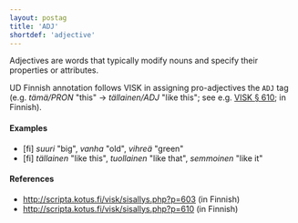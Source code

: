 ```yaml
---
layout: postag
title: 'ADJ'
shortdef: 'adjective'
---
```


Adjectives are words that typically modify nouns and specify their
properties or attributes.

UD Finnish annotation follows VISK in assigning pro-adjectives the
`ADJ` tag (e.g. *tämä/PRON* "this" → *tällainen/ADJ* "like this"; see
e.g. [VISK § 610](http://scripta.kotus.fi/visk/sisallys.php?p=610); in
Finnish).

#### Examples

* [fi] _suuri_ "big", _vanha_ "old", _vihreä_ "green"
* [fi] _tällainen_ "like this", _tuollainen_ "like that", _semmoinen_ "like it"

#### References

* <http://scripta.kotus.fi/visk/sisallys.php?p=603> (in Finnish)
* <http://scripta.kotus.fi/visk/sisallys.php?p=610> (in Finnish)
<!-- Interlanguage links updated Ne 5. května 2024, 18:19:32 CEST -->
